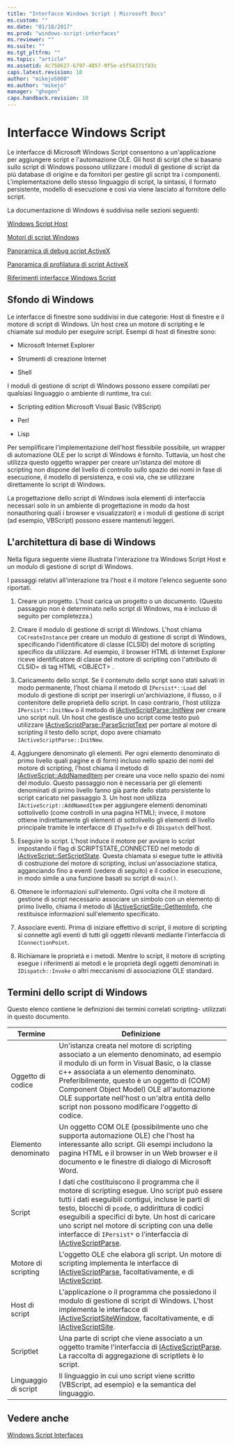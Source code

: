 ```yaml
---
title: "Interfacce Windows Script | Microsoft Docs"
ms.custom: ""
ms.date: "01/18/2017"
ms.prod: "windows-script-interfaces"
ms.reviewer: ""
ms.suite: ""
ms.tgt_pltfrm: ""
ms.topic: "article"
ms.assetid: 4c750627-6797-4857-9f5e-e5f54371f83c
caps.latest.revision: 10
author: "mikejo5000"
ms.author: "mikejo"
manager: "ghogen"
caps.handback.revision: 10
---
```

# Interfacce Windows Script
Le interfacce di Microsoft Windows Script consentono a un'applicazione per aggiungere script e l'automazione OLE.  Gli host di script che si basano sullo script di Windows possono utilizzare i moduli di gestione di script da più database di origine e da fornitori per gestire gli script tra i componenti.  L'implementazione dello stesso linguaggio di script, la sintassi, il formato persistente, modello di esecuzione e così via viene lasciato al fornitore dello script.  
  
 La documentazione di Windows è suddivisa nelle sezioni seguenti:  
  
 [Windows Script Host](../winscript/windows-script-hosts.md)  
  
 [Motori di script Windows](../winscript/windows-script-engines.md)  
  
 [Panoramica di debug script ActiveX](../winscript/active-script-debugging-overview.md)  
  
 [Panoramica di profilatura di script ActiveX](../winscript/active-script-profiling-overview.md)  
  
 [Riferimenti interfacce Windows Script](../winscript/reference/windows-script-interfaces-reference.md)  
  
## Sfondo di Windows  
 Le interfacce di finestre sono suddivisi in due categorie: Host di finestre e il motore di script di Windows.  Un host crea un motore di scripting e le chiamate sul modulo per eseguire script.  Esempi di host di finestre sono:  
  
-   Microsoft Internet Explorer  
  
-   Strumenti di creazione Internet  
  
-   Shell  
  
 I moduli di gestione di script di Windows possono essere compilati per qualsiasi linguaggio o ambiente di runtime, tra cui:  
  
-   Scripting edition Microsoft Visual Basic \(VBScript\)  
  
-   Perl  
  
-   Lisp  
  
 Per semplificare l'implementazione dell'host flessibile possibile, un wrapper di automazione OLE per lo script di Windows è fornito.  Tuttavia, un host che utilizza questo oggetto wrapper per creare un'istanza del motore di scripting non dispone del livello di controllo sullo spazio dei nomi in fase di esecuzione, il modello di persistenza, e così via, che se utilizzare direttamente lo script di Windows.  
  
 La progettazione dello script di Windows isola elementi di interfaccia necessari solo in un ambiente di progettazione in modo da host nonauthoring quali i browser e visualizzatori\) e i moduli di gestione di script \(ad esempio, VBScript\) possono essere mantenuti leggeri.  
  
## L'architettura di base di Windows  
 Nella figura seguente viene illustrata l'interazione tra Windows Script Host e un modulo di gestione di script di Windows.  
  
 I passaggi relativi all'interazione tra l'host e il motore l'elenco seguente sono riportati.  
  
1.  Creare un progetto.  L'host carica un progetto o un documento.  \(Questo passaggio non è determinato nello script di Windows, ma è incluso di seguito per completezza.\)  
  
2.  Creare il modulo di gestione di script di Windows.  L'host chiama `CoCreateInstance` per creare un modulo di gestione di script di Windows, specificando l'identificatore di classe \(CLSID\) del motore di scripting specifico da utilizzare.  Ad esempio, il browser HTML di Internet Explorer riceve identificatore di classe del motore di scripting con l'attributo di CLSID\= di tag HTML \<OBJECT\> .  
  
3.  Caricamento dello script.  Se il contenuto dello script sono stati salvati in modo permanente, l'host chiama il metodo di `IPersist*::Load` del modulo di gestione di script per inserirgli un'archiviazione, il flusso, o il contenitore delle proprietà dello script.  In caso contrario, l'host utilizza `IPersist*::InitNew` o il metodo di [IActiveScriptParse::InitNew](../winscript/reference/iactivescriptparse-initnew.md) per creare uno script null.  Un host che gestisce uno script come testo può utilizzare [IActiveScriptParse::ParseScriptText](../winscript/reference/iactivescriptparse-parsescripttext.md) per portare al motore di scripting il testo dello script, dopo avere chiamato `IActiveScriptParse::InitNew`.  
  
4.  Aggiungere denominato gli elementi.  Per ogni elemento denominato di primo livello quali pagine e di form\) incluso nello spazio dei nomi del motore di scripting, l'host chiama il metodo di [IActiveScript::AddNamedItem](../winscript/reference/iactivescript-addnameditem.md) per creare una voce nello spazio dei nomi del modulo.  Questo passaggio non è necessaria per gli elementi denominati di primo livello fanno già parte dello stato persistente lo script caricato nel passaggio 3.  Un host non utilizza `IActiveScript::AddNamedItem` per aggiungere elementi denominati sottolivello \(come controlli in una pagina HTML\); invece, il motore ottiene indirettamente gli elementi di sottolivello gli elementi di livello principale tramite le interfacce di `ITypeInfo` e di `IDispatch` dell'host.  
  
5.  Eseguire lo script.  L'host induce il motore per avviare lo script impostando il flag di SCRIPTSTATE\_CONNECTED nel metodo di [IActiveScript::SetScriptState](../winscript/reference/iactivescript-setscriptstate.md).  Questa chiamata si esegue tutte le attività di costruzione del motore di scripting, inclusi un'associazione statica, agganciando fino a eventi \(vedere di seguito\) e il codice in esecuzione, in modo simile a una funzione basati su script di `main()`.  
  
6.  Ottenere le informazioni sull'elemento.  Ogni volta che il motore di gestione di script necessario associare un simbolo con un elemento di primo livello, chiama il metodo di [IActiveScriptSite::GetItemInfo](../winscript/reference/iactivescriptsite-getiteminfo.md), che restituisce informazioni sull'elemento specificato.  
  
7.  Associare eventi.  Prima di iniziare effettivo di script, il motore di scripting si connette agli eventi di tutti gli oggetti rilevanti mediante l'interfaccia di `IConnectionPoint`.  
  
8.  Richiamare le proprietà e i metodi.  Mentre lo script, il motore di scripting esegue i riferimenti ai metodi e le proprietà degli oggetti denominati in `IDispatch::Invoke` o altri meccanismi di associazione OLE standard.  
  
## Termini dello script di Windows  
 Questo elenco contiene le definizioni dei termini correlati scripting\- utilizzati in questo documento.  
  
|Termine|Definizione|  
|-------------|-----------------|  
|Oggetto di codice|Un'istanza creata nel motore di scripting associato a un elemento denominato, ad esempio il modulo di un form in Visual Basic, o la classe c\+\+ associata a un elemento denominato.  Preferibilmente, questo è un oggetto di \(COM\) Component Object Model\) OLE all'automazione OLE supportate nell'host o un'altra entità dello script non possono modificare l'oggetto di codice.|  
|Elemento denominato|Un oggetto COM OLE \(possibilmente uno che supporta automazione OLE\) che l'host ha interessante allo script.  Gli esempi includono la pagina HTML e il browser in un Web browser e il documento e le finestre di dialogo di Microsoft Word.|  
|Script|I dati che costituiscono il programma che il motore di scripting esegue.  Uno script può essere tutti i dati eseguibili contigui, incluse le parti di testo, blocchi di `pcode`, o addirittura di codici eseguibili a specifici di byte.  Un host di caricare uno script nel motore di scripting con una delle interfacce di `IPersist*` o l'interfaccia di [IActiveScriptParse](../winscript/reference/iactivescriptparse.md).|  
|Motore di scripting|L'oggetto OLE che elabora gli script.  Un motore di scripting implementa le interfacce di [IActiveScriptParse](../winscript/reference/iactivescriptparse.md), facoltativamente, e di [IActiveScript](../winscript/reference/iactivescript.md).|  
|Host di script|L'applicazione o il programma che possiedono il modulo di gestione di script di Windows.  L'host implementa le interfacce di [IActiveScriptSiteWindow](../winscript/reference/iactivescriptsitewindow.md), facoltativamente, e di [IActiveScriptSite](../winscript/reference/iactivescriptsite.md).|  
|Scriptlet|Una parte di script che viene associato a un oggetto tramite l'interfaccia di [IActiveScriptParse](../winscript/reference/iactivescriptparse.md).  La raccolta di aggregazione di scriptlets è lo script.|  
|Linguaggio di script|Il linguaggio in cui uno script viene scritto \(VBScript, ad esempio\) e la semantica del linguaggio.|  
  
## Vedere anche  
 [Windows Script Interfaces](../winscript/windows-script-interfaces.md)